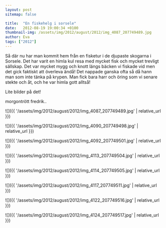 ```yaml
---
layout: post
sitemap: false

title:  "En fiskehelg i sorsele"
date:   2012-08-19 19:00:34 +0100
thumbnail-img: /assets/img/2012/august/2012/img_4087_207749489.jpg
author: Eva
tags: ["2012"]
---
```


Så där nu har man kommit hem från en fisketur i de djupaste skogarna i Sorsele. Det har varit en himla kul resa med mycket fisk och mycket trevligt sällskap. Det var mycket mygg och knott längs bäcken vi fiskade vid men det gick faktiskt att överleva ändå! Det nappade ganska ofta så då hann man som inte tänka på krypen. Man fick bara harr och öring som vi senare stekte och åt, och he var himla gott alltså!

Lite bilder på det!

morgontrött fredrik..

![]({{ '/assets/img/2012/august/2012/img_4087_207749489.jpg'  | relative_url }})

![]({{ '/assets/img/2012/august/2012/img_4090_207749498.jpg'  | relative_url }})

![]({{ '/assets/img/2012/august/2012/img_4092_207749501.jpg'  | relative_url }})

![]({{ '/assets/img/2012/august/2012/img_4113_207749504.jpg'  | relative_url }})

![]({{ '/assets/img/2012/august/2012/img_4114_207749505.jpg'  | relative_url }})

![]({{ '/assets/img/2012/august/2012/img_4117_207749511.jpg'  | relative_url }})

![]({{ '/assets/img/2012/august/2012/img_4122_207749516.jpg'  | relative_url }})

![]({{ '/assets/img/2012/august/2012/img_4124_207749517.jpg'  | relative_url }})

